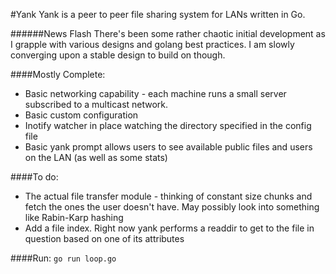 #Yank
Yank is a peer to peer file sharing system for LANs written in Go.

######News Flash
There's been some rather chaotic initial development as I grapple with various designs and golang best practices. I am slowly converging upon a stable design to build on though.

####Mostly Complete:

* Basic networking capability - each machine runs a small server subscribed to a multicast network.
* Basic custom configuration
* Inotify watcher in place watching the directory specified in the config file
* Basic yank prompt allows users to see available public files and users on the LAN (as well as some stats)

####To do:

* The actual file transfer module - thinking of constant size chunks and fetch the ones the user doesn't have. May possibly look into something like Rabin-Karp hashing
* Add a file index. Right now yank performs a readdir to get to the file in question based on one of its attributes

####Run:
`go run loop.go`
